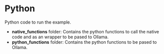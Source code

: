 # Python

Python code to run the example.

- **native_functions** folder: Contains the python functions to call the native code and as an wrapper to be pased to Ollama.
- **python_functions** folder: Contains the python functions to be pased to Ollama.